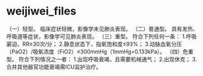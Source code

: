 # weijiwei_files
（一）轻型。
临床症状轻微，影像学未见肺炎表现。
（二）普通型。
具有发热、呼吸道等症状，影像学可见肺炎表现。
（三）重型。
符合下列任何一条：
1.呼吸窘迫，RR≥30次/分；
2.静息状态下，指氧饱和度≤93%；
3.动脉血氧分压（PaO2）/吸氧浓度（FiO2）≤300mmHg（1mmHg=0.133kPa）。
（四）危重型。
符合下列情况之一者：
1.出现呼吸衰竭，且需要机械通气；
2.出现休克；
3.合并其他器官功能衰竭需ICU监护治疗。 
